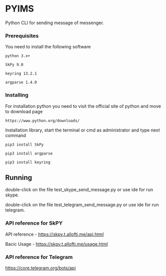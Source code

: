 # PYIMS

Python CLI for sending message of messenger. 

### Prerequisites

You need to install the following software 

```
python 3.x+
```
```
SkPy 9.0
```
```
keyring 13.2.1 
```
```
argparse 1.4.0
```

### Installing

For installation python you need to visit the official site of python and move to download page

```
https://www.python.org/downloads/
```

Installation library, start the terminal or cmd as administrator and type next command

```
pip3 install SkPy
```

```
pip3 install argparse
```

```
pip3 install keyring

```

## Running 

double-click on the file test_skype_send_message.py or use ide for run skype.

double-click on the file test_telegram_send_message.py or use ide for run telegram.

### API reference for SkPY

API reference - https://skpy.t.allofti.me/api.html

Bacic Usage - https://skpy.t.allofti.me/usage.html

### API reference for Telegram 

https://core.telegram.org/bots/api

